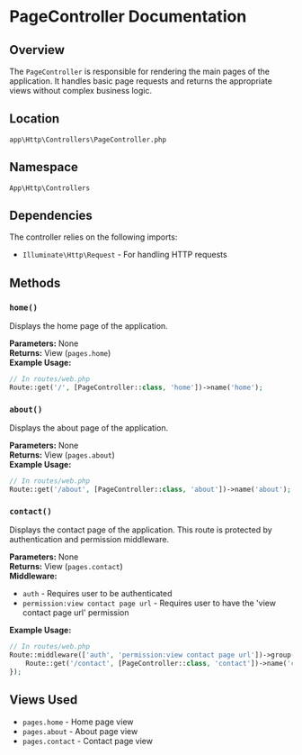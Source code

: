 # PageController Documentation

## Overview
The `PageController` is responsible for rendering the main pages of the application. It handles basic page requests and returns the appropriate views without complex business logic.

## Location
`app\Http\Controllers\PageController.php`

## Namespace
`App\Http\Controllers`

## Dependencies
The controller relies on the following imports:
- `Illuminate\Http\Request` - For handling HTTP requests

## Methods

### `home()`
Displays the home page of the application.

**Parameters:** None  
**Returns:** View (`pages.home`)  
**Example Usage:**
```php
// In routes/web.php
Route::get('/', [PageController::class, 'home'])->name('home');
```

### `about()`
Displays the about page of the application.

**Parameters:** None  
**Returns:** View (`pages.about`)  
**Example Usage:**
```php
// In routes/web.php
Route::get('/about', [PageController::class, 'about'])->name('about');
```

### `contact()`
Displays the contact page of the application. This route is protected by authentication and permission middleware.

**Parameters:** None  
**Returns:** View (`pages.contact`)  
**Middleware:** 
- `auth` - Requires user to be authenticated
- `permission:view contact page url` - Requires user to have the 'view contact page url' permission

**Example Usage:**
```php
// In routes/web.php
Route::middleware(['auth', 'permission:view contact page url'])->group(function () {
    Route::get('/contact', [PageController::class, 'contact'])->name('contact');
});
```


## Views Used
- `pages.home` - Home page view
- `pages.about` - About page view
- `pages.contact` - Contact page view
